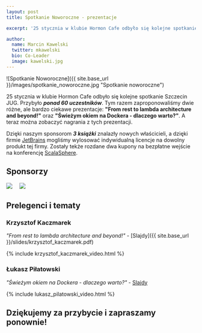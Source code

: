 ```yaml
---
layout: post
title: Spotkanie Noworoczne - prezentacje

excerpt: '25 stycznia w klubie Hormon Cafe odbyło się kolejne spotkanie Szczecin JUG. Przybyło ponad 60 uczestników. Tym razem zaproponowaliśmy dwie różne, ale bardzo ciekawe prezentacje: **"From rest to lambda architecture and beyond!"** oraz **"Świeżym okiem na Dockera - dlaczego warto?"**. A teraz można zobaczyć nagrania tych prezentacji.'

author:
  name: Marcin Kawelski
  twitter: mkawelski
  bio: Co-Leader
  image: kawelski.jpg
---
```


![Spotkanie Noworoczne]({{ site.base_url }}/images/spotkanie_noworoczne.jpg "Spotkanie noworoczne")

25 stycznia w klubie Hormon Cafe odbyło się kolejne spotkanie Szczecin JUG. Przybyło ***ponad 60 uczestników***. Tym razem zaproponowaliśmy dwie różne, ale bardzo ciekawe prezentacje: **"From rest to lambda architecture and beyond!"** oraz **"Świeżym okiem na Dockera - dlaczego warto?"**. A teraz można zobaczyć nagrania z tych prezentacji.

Dzięki naszym sponsorom ***3 książki*** znalazły nowych właścicieli, a dzięki firmie [JetBrains](https://www.jetbrains.com/) mogliśmy wylosować indywidualną licencje na dowolny produkt tej firmy.
Zostały tekże rozdane dwa kupony na bezpłatne wejście na konferencję [ScalaSphere](https://scalasphere.org/).

## Sponsorzy

<a href="https://consileon.pl/"><img style="max-width: 300px" src="{{ site.base_url }}/images/sponsors/consileon_logo.gif"></a>
<a style="margin-left:15px;" href="http://www.psi.pl/pl/home/"><img style="max-width: 300px" src="{{ site.base_url }}/images/sponsors/logo_psi.png"></a>

## Prelegenci i tematy

### Krzysztof Kaczmarek
*"From rest to lambda architecture and beyond!"* - [Slajdy]({{ site.base_url }}/slides/krzysztof_kaczmarek.pdf)


{% include krzysztof_kaczmarek_video.html %}


### Łukasz Piłatowski
*"Świeżym okiem na Dockera - dlaczego warto?"* - [Slajdy](http://slides.com/vandavv/swiezym-okiem-na-dockera#/)


{% include lukasz_pilatowski_video.html %}


## Dziękujemy za przybycie i zapraszamy ponownie!



